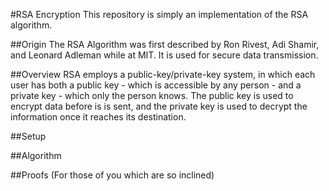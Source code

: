 #RSA Encryption
This repository is simply an implementation of the RSA algorithm.

##Origin
The RSA Algorithm was first described by Ron Rivest, Adi Shamir, and Leonard Adleman while at MIT. It is used for secure data transmission.

##Overview
RSA employs a public-key/private-key system, in which each user has both a public key - which is accessible by any person - and a private key - which only the person knows. The public key is used to encrypt data before is is sent, and the private key is used to decrypt the information once it reaches its destination. 

##Setup

##Algorithm

##Proofs (For those of you which are so inclined)

